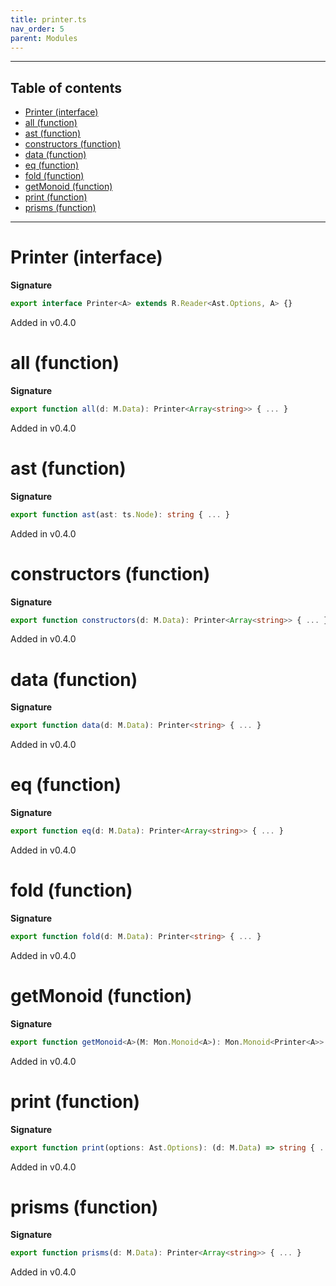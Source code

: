```yaml
---
title: printer.ts
nav_order: 5
parent: Modules
---
```


---

<h2 class="text-delta">Table of contents</h2>

- [Printer (interface)](#printer-interface)
- [all (function)](#all-function)
- [ast (function)](#ast-function)
- [constructors (function)](#constructors-function)
- [data (function)](#data-function)
- [eq (function)](#eq-function)
- [fold (function)](#fold-function)
- [getMonoid (function)](#getmonoid-function)
- [print (function)](#print-function)
- [prisms (function)](#prisms-function)

---

# Printer (interface)

**Signature**

```ts
export interface Printer<A> extends R.Reader<Ast.Options, A> {}
```

Added in v0.4.0

# all (function)

**Signature**

```ts
export function all(d: M.Data): Printer<Array<string>> { ... }
```

Added in v0.4.0

# ast (function)

**Signature**

```ts
export function ast(ast: ts.Node): string { ... }
```

Added in v0.4.0

# constructors (function)

**Signature**

```ts
export function constructors(d: M.Data): Printer<Array<string>> { ... }
```

Added in v0.4.0

# data (function)

**Signature**

```ts
export function data(d: M.Data): Printer<string> { ... }
```

Added in v0.4.0

# eq (function)

**Signature**

```ts
export function eq(d: M.Data): Printer<Array<string>> { ... }
```

Added in v0.4.0

# fold (function)

**Signature**

```ts
export function fold(d: M.Data): Printer<string> { ... }
```

Added in v0.4.0

# getMonoid (function)

**Signature**

```ts
export function getMonoid<A>(M: Mon.Monoid<A>): Mon.Monoid<Printer<A>> { ... }
```

Added in v0.4.0

# print (function)

**Signature**

```ts
export function print(options: Ast.Options): (d: M.Data) => string { ... }
```

Added in v0.4.0

# prisms (function)

**Signature**

```ts
export function prisms(d: M.Data): Printer<Array<string>> { ... }
```

Added in v0.4.0
